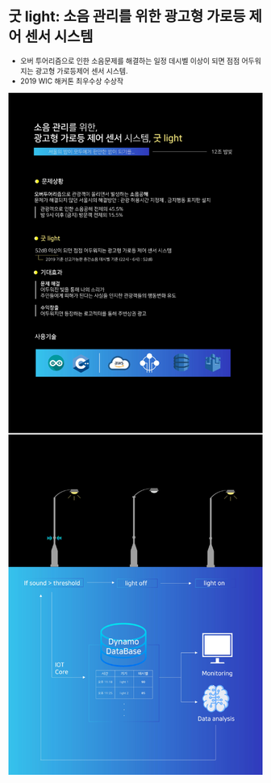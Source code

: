 # 굿 light: 소음 관리를 위한 광고형 가로등 제어 센서 시스템
* 오버 투어리즘으로 인한 소음문제를 해결하는 일정 데시벨 이상이 되면 점점 어두워지는 광고형 가로등제어 센서 시스템.
* 2019 WIC 해커톤 최우수상 수상작

![pamphlet1](./image/0001.jpg)
![pamphlet2](./image/0002.jpg)
